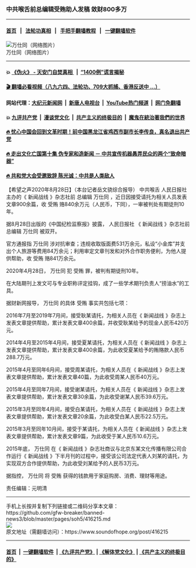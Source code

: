 ### 中共喉舌前总编辑受贿助人发稿 敛财800多万
------------------------

#### [首页](https://github.com/gfw-breaker/banned-news3/blob/master/README.md) &nbsp;&nbsp;|&nbsp;&nbsp; [法轮功真相](https://github.com/begood0513/basic/blob/master/README.md)  &nbsp;&nbsp;|&nbsp;&nbsp; [手把手翻墙教程](https://github.com/gfw-breaker/guides/wiki)  &nbsp;&nbsp;|&nbsp;&nbsp; [一键翻墙软件](https://github.com/gfw-breaker/nogfw/blob/master/README.md)  



<div><img alt="万仕同（网络图片）" src="https://img.soundofhope.org/2020-08/33cf94471b51d723c43d6b500e766cae-1598669392312.jpg"/>
<br/><figcaption class="caption">
 万仕同（网络图片）
</figcaption></div><hr/>

#### 💥 [《伪火》 - 天安门自焚真相 ](http://141.164.51.119:10000/videos/blog/weihuo.html)&nbsp; |&nbsp; [“1400例”谎言揭秘  ](http://141.164.51.119:10000/videos/blog/jiexi1400.html)

#### [ 🎬  翻墙必看视频（八九六四、法轮功、709大抓捕、香港反送中 ...）](https://github.com/gfw-breaker/links/blob/master/banned.md)

#### 网站代理：[大纪元新闻网](http://167.172.10.89:10080/gb/) &nbsp;|&nbsp; [新唐人电视台](http://167.172.10.89:8808/gb/)  &nbsp;|&nbsp; [YouTube热门频道](http://158.247.203.241/youtube.html) &nbsp;|&nbsp; [网门免翻墙](http://158.247.203.241:11000/show.aspx?name=ogHome)

#### 💥 [九评共产党](http://141.164.51.119:10000/videos/res/jiuping/)&nbsp; |&nbsp; [漫谈党文化](http://141.164.51.119:10000/videos/res/mtdwh/)&nbsp; |&nbsp; [共产主义的终极目的](http://141.164.51.119:10000/videos/res/zjmd/)&nbsp; |&nbsp; [魔鬼在統治著我們的世界](http://141.164.51.119:10000/videos/res/TheSpecter/)  

#### [ 🔥  忧心中国会回到文革时期！前中国黑龙江省鸡西市副市长李传良，真名退出共产党](http://141.164.51.119:10000/videos/news/quit01.html)

#### [ 🔥  走出文化亡国第十集 伪专家和造新闻 － 中共宣传机器愚弄民众的两个“致命暗器”](http://141.164.51.119:10000/videos/news/../res/zcwhwg/index.html)

#### [ 🔥  共和党大会受邀致辞 陈光诚：中共是人类敌人](http://141.164.51.119:10000/videos/news/cgc.html)

<div><div class="Content__Wrapper sc-1bvya0-0 grZQxZ">
 <p class="meta-top">
  <span class="meta">
   【希望之声2020年8月28日】（本台记者岳文骁综合报导）
  </span>
  中共喉舌
  <ok href="/term/216772">
   人民日报社
  </ok>
  主办的《
  <ok href="/term/362914">
   新闻战线
  </ok>
  》杂志社前
  <ok href="/term/117675">
   总编辑
  </ok>
  <ok href="/term/362917">
   万仕同
  </ok>
  ，近日因接受请托为相关人员发表文章900余篇，收
  <ok href="/term/1327">
   受贿
  </ok>
  赂840余万元（人民币，下同），一审被判处有期徒刑10年。
 </p>
 <p>
  据8月28日出版的《中国纪检监察报》披露，
  <ok href="/term/216772">
   人民日报社
  </ok>
  《
  <ok href="/term/362914">
   新闻战线
  </ok>
  》杂志社前
  <ok href="/term/117675">
   总编辑
  </ok>
  <ok href="/term/362917">
   万仕同
  </ok>
  被双开。
 </p>
 <div class="AD_Embed__Wrap-sc-1xslmin-0 igMuqX module desktop">
  <div>
  </div>
 </div>
 <p>
  官方通报指
  <ok href="/term/362917">
   万仕同
  </ok>
  涉对抗审查；违规收取版面费531万余元，私设“小金库”并支出个人旅游等费用84万余元；利用审定文章刊发和对外合作职务便利，为他人提供帮助，收
  <ok href="/term/1327">
   受贿
  </ok>
  赂841万余元。
 </p>
 <p>
  2020年4月28日，
  <ok href="/term/362917">
   万仕同
  </ok>
  犯
  <ok href="/term/1327">
   受贿
  </ok>
  罪，被判有期徒刑10年。
 </p>
 <p>
  在大陆期刊上发文可与专业职称评定挂钩，成了一些学术期刊负责人“捞油水”的工具。
 </p>
 <p>
  据财新网报导，
  <ok href="/term/362917">
   万仕同
  </ok>
  的具体
  <ok href="/term/1327">
   受贿
  </ok>
  事实共包括七项：
 </p>
 <p>
  2016年7月至2019年7月间，接受耿某请托，为相关人员在《
  <ok href="/term/362914">
   新闻战线
  </ok>
  》杂志上发表文章提供帮助，累计发表文章400余篇，并收受耿某给予的现金人民币420万元。
 </p>
 <p>
  2014年4月至2015年4月间，接受夏某请托，为相关人员在《
  <ok href="/term/362914">
   新闻战线
  </ok>
  》杂志上发表文章提供帮助，累计发表文章400余篇，为此收受夏某给予的贿赂款人民币288.7万元。
 </p>
 <p>
  2015年4月至同年6月间，接受周某请托，为相关人员在《
  <ok href="/term/362914">
   新闻战线
  </ok>
  》杂志上发表文章提供帮助，累计发表文章40篇，为此收受周某人民币40万元。
 </p>
 <p>
  2015年4月至同年7月间，接受谢某请托，为相关人员在《
  <ok href="/term/362914">
   新闻战线
  </ok>
  》杂志上发表文章提供帮助，累计发表文章30余篇，为此收受谢某人民币39.6万元。
 </p>
 <p>
  2015年3月至同年4月间，接受白某请托，为相关人员在《
  <ok href="/term/362914">
   新闻战线
  </ok>
  》杂志上发表文章提供帮助，累计发表文章20余篇，为此收受白某人民币22.5万元。
 </p>
 <p>
  2015年3月至同年10月间，接受于某请托，为相关人员在《
  <ok href="/term/362914">
   新闻战线
  </ok>
  》杂志上发表文章提供帮助，累计发表文章9篇，为此收受于某人民币10.6万元。
 </p>
 <p>
  2015年底，
  <ok href="/term/362917">
   万仕同
  </ok>
  在《
  <ok href="/term/362914">
   新闻战线
  </ok>
  》杂志社商议与北京东某文化传播有限公司合作运行《
  <ok href="/term/362914">
   新闻战线
  </ok>
  》下半月刊的过程中，接受该公司法定代表人刘某的请托，为实现双方合作提供帮助，为此收受刘某给予的人民币3万元。
 </p>
 <p>
  据指控，
  <ok href="/term/362917">
   万仕同
  </ok>
  将
  <ok href="/term/1327">
   受贿
  </ok>
  获得的钱款用于家庭购房、消费、理财等用途。
 </p>
 <p class="meta-btm">
  责任编辑：元明清
 </p>
</div>
</div>
<hr/>
手机上长按并复制下列链接或二维码分享本文章：<br/>
https://github.com/gfw-breaker/banned-news3/blob/master/pages/soh5/416215.md <br/>
<a href='https://github.com/gfw-breaker/banned-news3/blob/master/pages/soh5/416215.md'><img src='https://github.com/gfw-breaker/banned-news3/blob/master/pages/soh5/416215.md.png'/></a> <br/>
原文地址（需翻墙访问）：https://www.soundofhope.org/post/416215


------------------------
#### [首页](https://github.com/gfw-breaker/banned-news3/blob/master/README.md) &nbsp;|&nbsp; [一键翻墙软件](https://github.com/gfw-breaker/nogfw/blob/master/README.md) &nbsp;| [《九评共产党》](https://github.com/gfw-breaker/9ping.md/blob/master/README.md#九评之一评共产党是什么) | [《解体党文化》](https://github.com/gfw-breaker/jtdwh.md/blob/master/README.md) | [《共产主义的终极目的》](https://github.com/gfw-breaker/gczydzjmd.md/blob/master/README.md)


<img src='http://gfw-breaker.win/banned-news3/pages/soh5/416215.md' width='0px' height='0px'/>